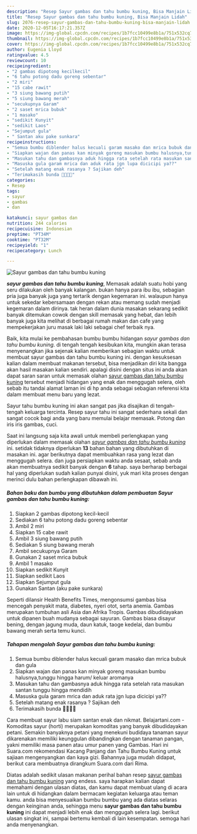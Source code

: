 ```yaml
---
description: "Resep Sayur gambas dan tahu bumbu kuning, Bisa Manjain Lidah"
title: "Resep Sayur gambas dan tahu bumbu kuning, Bisa Manjain Lidah"
slug: 2076-resep-sayur-gambas-dan-tahu-bumbu-kuning-bisa-manjain-lidah
date: 2020-12-05T16:17:21.357Z
image: https://img-global.cpcdn.com/recipes/1b7fcc10499e8b1a/751x532cq70/sayur-gambas-dan-tahu-bumbu-kuning-foto-resep-utama.jpg
thumbnail: https://img-global.cpcdn.com/recipes/1b7fcc10499e8b1a/751x532cq70/sayur-gambas-dan-tahu-bumbu-kuning-foto-resep-utama.jpg
cover: https://img-global.cpcdn.com/recipes/1b7fcc10499e8b1a/751x532cq70/sayur-gambas-dan-tahu-bumbu-kuning-foto-resep-utama.jpg
author: Eugenia Lloyd
ratingvalue: 4.5
reviewcount: 10
recipeingredient:
- "2 gambas dipotong kecilkecil"
- "6 tahu potong dadu goreng sebentar"
- "2 miri"
- "15 cabe rawit"
- "3 siung bawang putih"
- "5 siung bawang merah"
- "secukupnya Garam"
- "2 saset mrica bubuk"
- "1 masako"
- "sedikit Kunyit"
- "sedikit Laos"
- "Sejumput gula"
- " Santan aku pake sunkara"
recipeinstructions:
- "Semua bumbu diblender halus kecuali garam masako dan mrica bubuk dan gula"
- "Siapkan wajan dan panas kan minyak goreng masukan bumbu halusnya,tunggu hingga harum/ keluar aromanya"
- "Masukan tahu dan gambasnya aduk hingga rata setelah rata masukan santan tunggu hingga mendidih"
- "Masuska gula garam mrica dan aduk rata jgn lupa dicicipi ya??"
- "Setelah matang enak rasanya ? Sajikan deh"
- "Terimakasih bunda 🙏🙏😊🥰"
categories:
- Resep
tags:
- sayur
- gambas
- dan

katakunci: sayur gambas dan 
nutrition: 244 calories
recipecuisine: Indonesian
preptime: "PT34M"
cooktime: "PT32M"
recipeyield: "1"
recipecategory: Lunch

---
```



![Sayur gambas dan tahu bumbu kuning](https://img-global.cpcdn.com/recipes/1b7fcc10499e8b1a/751x532cq70/sayur-gambas-dan-tahu-bumbu-kuning-foto-resep-utama.jpg)

<b><i>sayur gambas dan tahu bumbu kuning</i></b>, Memasak adalah suatu hobi yang seru dilakukan oleh banyak kalangan. bukan hanya para ibu ibu, sebagian pria juga banyak juga yang tertarik dengan kegemaran ini. walaupun hanya untuk sekedar kebersamaan dengan rekan atau memang sudah menjadi kegemaran dalam dirinya. tak heran dalam dunia masakan sekarang sedikit banyak ditemukan cowok dengan skill memasak yang hebat, dan lebih banyak juga kita melihat di berbagai rumah makan dan cafe yang mempekerjakan juru masak laki laki sebagai chef terbaik nya.

Baik, kita mulai ke pembahasan bumbu bumbu hidangan <i>sayur gambas dan tahu bumbu kuning</i>. di tengah tengah kesibukan kita, mungkin akan terasa menyenangkan jika sejenak kalian memberikan sebagian waktu untuk membuat sayur gambas dan tahu bumbu kuning ini. dengan kesuksesan kalian dalam membuat makanan tersebut, bisa menjadikan diri kita bangga akan hasil masakan kalian sendiri. apalagi disini dengan situs ini anda akan dapat saran saran untuk memasak olahan <u>sayur gambas dan tahu bumbu kuning</u> tersebut menjadi hidangan yang enak dan menggugah selera, oleh sebab itu tandai alamat laman ini di hp anda sebagai sebagian referensi kita dalam membuat menu baru yang lezat.

Sayur tahu bumbu kuning ini akan sangat pas jika disajikan di tengah-tengah keluarga tercinta. Resep sayur tahu ini sangat sederhana sekali dan sangat cocok bagi anda yang baru memulai belajar memasak. Potong dan iris iris gambas, cuci.


Saat ini langsung saja kita awali untuk membeli perlengkapan yang diperlukan dalam memasak olahan <u><i>sayur gambas dan tahu bumbu kuning</i></u> ini. setidak tidaknya diperlukan <b>13</b> bahan bahan yang dibutuhkan di masakan ini. agar berikutnya dapat membuahkan rasa yang lezat dan menggugah selera. dan juga persiapkan waktu anda sesaat, sebab anda akan membuatnya sedikit banyak dengan <b>6</b> tahap. saya berharap berbagai hal yang diperlukan sudah kalian punyai disini, yuk mari kita proses dengan merinci dulu bahan perlengkapan dibawah ini.

<!--inarticleads1-->

##### Bahan baku dan bumbu yang dibutuhkan dalam pembuatan Sayur gambas dan tahu bumbu kuning:

1. Siapkan 2 gambas dipotong kecil-kecil
1. Sediakan 6 tahu potong dadu goreng sebentar
1. Ambil 2 miri
1. Siapkan 15 cabe rawit
1. Ambil 3 siung bawang putih
1. Sediakan 5 siung bawang merah
1. Ambil secukupnya Garam
1. Gunakan 2 saset mrica bubuk
1. Ambil 1 masako
1. Siapkan sedikit Kunyit
1. Siapkan sedikit Laos
1. Siapkan Sejumput gula
1. Gunakan  Santan (aku pake sunkara)


Seperti dilansir Health Benefits Times, mengonsumsi gambas bisa mencegah penyakit mata, diabetes, nyeri otot, serta anemia. Gambas merupakan tumbuhan asli Asia dan Afrika Tropis. Gambas dibudidayakan untuk dipanen buah mudanya sebagai sayuran. Gambas biasa disayur bening, dengan jagung muda, daun katuk, taoge kedelai, dan bumbu bawang merah serta temu kunci. 

<!--inarticleads2-->

##### Tahapan mengolah Sayur gambas dan tahu bumbu kuning:

1. Semua bumbu diblender halus kecuali garam masako dan mrica bubuk dan gula
1. Siapkan wajan dan panas kan minyak goreng masukan bumbu halusnya,tunggu hingga harum/ keluar aromanya
1. Masukan tahu dan gambasnya aduk hingga rata setelah rata masukan santan tunggu hingga mendidih
1. Masuska gula garam mrica dan aduk rata jgn lupa dicicipi ya??
1. Setelah matang enak rasanya ? Sajikan deh
1. Terimakasih bunda 🙏🙏😊🥰


Cara membuat sayur labu siam santan enak dan nikmat. Belajartani.com - Komoditas sayur (horti) merupakan komoditas yang banyak dibudidayakan petani. Semakin banyaknya petani yang menekuni budidaya tanaman sayur dikarenakan memiliki keunggulan dibandingkan dengan tanaman pangan, yakni memiliki masa panen atau umur panen yang Gambas. Hari ini Suara.com rekomendasi Kacang Panjang dan Tahu Bumbu Kuning untuk sajiaan mengenyangkan dan kaya gizi. Bahannya juga mudah didapat, berikut cara membuatnya dirangkum Suara.com dari Rima. 

Diatas adalah sedikit ulasan makanan perihal bahan resep <u>sayur gambas dan tahu bumbu kuning</u> yang endess. saya harapkan kalian dapat memahami dengan ulasan diatas, dan kamu dapat membuat ulang di acara lain untuk di hidangkan dalam bermacam kegiatan keluarga atau teman kamu. anda bisa menyesuaikan bumbu bumbu yang ada diatas selaras dengan keinginan anda, sehingga menu <b>sayur gambas dan tahu bumbu kuning</b> ini dapat menjadi lebih enak dan menggugah selera lagi. berikut ulasan singkat ini, sampai bertemu kembali di lain kesempatan. semoga hari anda menyenangkan.
